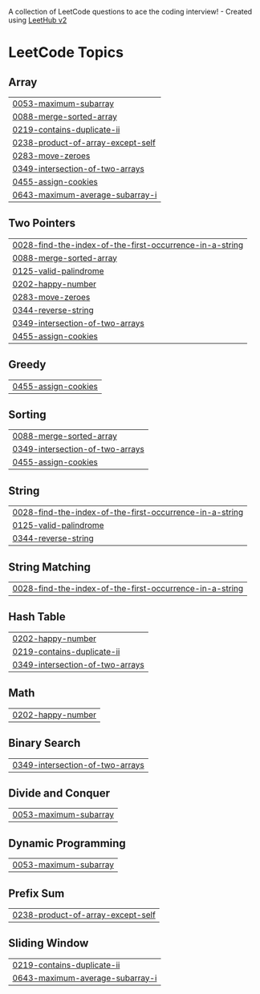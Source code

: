 A collection of LeetCode questions to ace the coding interview! - Created using [LeetHub v2](https://github.com/arunbhardwaj/LeetHub-2.0)
<!---LeetCode Topics Start-->
# LeetCode Topics
## Array
|  |
| ------- |
| [0053-maximum-subarray](https://github.com/Prakathie20/Leetcode/tree/master/0053-maximum-subarray) |
| [0088-merge-sorted-array](https://github.com/Prakathie20/Leetcode/tree/master/0088-merge-sorted-array) |
| [0219-contains-duplicate-ii](https://github.com/Prakathie20/Leetcode/tree/master/0219-contains-duplicate-ii) |
| [0238-product-of-array-except-self](https://github.com/Prakathie20/Leetcode/tree/master/0238-product-of-array-except-self) |
| [0283-move-zeroes](https://github.com/Prakathie20/Leetcode/tree/master/0283-move-zeroes) |
| [0349-intersection-of-two-arrays](https://github.com/Prakathie20/Leetcode/tree/master/0349-intersection-of-two-arrays) |
| [0455-assign-cookies](https://github.com/Prakathie20/Leetcode/tree/master/0455-assign-cookies) |
| [0643-maximum-average-subarray-i](https://github.com/Prakathie20/Leetcode/tree/master/0643-maximum-average-subarray-i) |
## Two Pointers
|  |
| ------- |
| [0028-find-the-index-of-the-first-occurrence-in-a-string](https://github.com/Prakathie20/Leetcode/tree/master/0028-find-the-index-of-the-first-occurrence-in-a-string) |
| [0088-merge-sorted-array](https://github.com/Prakathie20/Leetcode/tree/master/0088-merge-sorted-array) |
| [0125-valid-palindrome](https://github.com/Prakathie20/Leetcode/tree/master/0125-valid-palindrome) |
| [0202-happy-number](https://github.com/Prakathie20/Leetcode/tree/master/0202-happy-number) |
| [0283-move-zeroes](https://github.com/Prakathie20/Leetcode/tree/master/0283-move-zeroes) |
| [0344-reverse-string](https://github.com/Prakathie20/Leetcode/tree/master/0344-reverse-string) |
| [0349-intersection-of-two-arrays](https://github.com/Prakathie20/Leetcode/tree/master/0349-intersection-of-two-arrays) |
| [0455-assign-cookies](https://github.com/Prakathie20/Leetcode/tree/master/0455-assign-cookies) |
## Greedy
|  |
| ------- |
| [0455-assign-cookies](https://github.com/Prakathie20/Leetcode/tree/master/0455-assign-cookies) |
## Sorting
|  |
| ------- |
| [0088-merge-sorted-array](https://github.com/Prakathie20/Leetcode/tree/master/0088-merge-sorted-array) |
| [0349-intersection-of-two-arrays](https://github.com/Prakathie20/Leetcode/tree/master/0349-intersection-of-two-arrays) |
| [0455-assign-cookies](https://github.com/Prakathie20/Leetcode/tree/master/0455-assign-cookies) |
## String
|  |
| ------- |
| [0028-find-the-index-of-the-first-occurrence-in-a-string](https://github.com/Prakathie20/Leetcode/tree/master/0028-find-the-index-of-the-first-occurrence-in-a-string) |
| [0125-valid-palindrome](https://github.com/Prakathie20/Leetcode/tree/master/0125-valid-palindrome) |
| [0344-reverse-string](https://github.com/Prakathie20/Leetcode/tree/master/0344-reverse-string) |
## String Matching
|  |
| ------- |
| [0028-find-the-index-of-the-first-occurrence-in-a-string](https://github.com/Prakathie20/Leetcode/tree/master/0028-find-the-index-of-the-first-occurrence-in-a-string) |
## Hash Table
|  |
| ------- |
| [0202-happy-number](https://github.com/Prakathie20/Leetcode/tree/master/0202-happy-number) |
| [0219-contains-duplicate-ii](https://github.com/Prakathie20/Leetcode/tree/master/0219-contains-duplicate-ii) |
| [0349-intersection-of-two-arrays](https://github.com/Prakathie20/Leetcode/tree/master/0349-intersection-of-two-arrays) |
## Math
|  |
| ------- |
| [0202-happy-number](https://github.com/Prakathie20/Leetcode/tree/master/0202-happy-number) |
## Binary Search
|  |
| ------- |
| [0349-intersection-of-two-arrays](https://github.com/Prakathie20/Leetcode/tree/master/0349-intersection-of-two-arrays) |
## Divide and Conquer
|  |
| ------- |
| [0053-maximum-subarray](https://github.com/Prakathie20/Leetcode/tree/master/0053-maximum-subarray) |
## Dynamic Programming
|  |
| ------- |
| [0053-maximum-subarray](https://github.com/Prakathie20/Leetcode/tree/master/0053-maximum-subarray) |
## Prefix Sum
|  |
| ------- |
| [0238-product-of-array-except-self](https://github.com/Prakathie20/Leetcode/tree/master/0238-product-of-array-except-self) |
## Sliding Window
|  |
| ------- |
| [0219-contains-duplicate-ii](https://github.com/Prakathie20/Leetcode/tree/master/0219-contains-duplicate-ii) |
| [0643-maximum-average-subarray-i](https://github.com/Prakathie20/Leetcode/tree/master/0643-maximum-average-subarray-i) |
<!---LeetCode Topics End-->